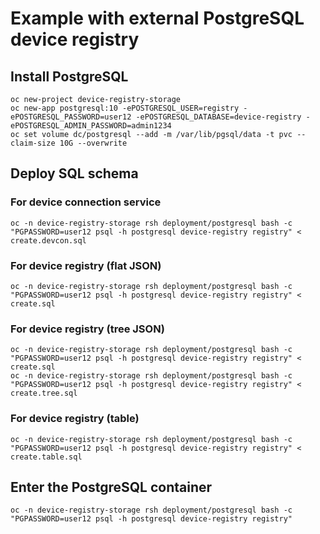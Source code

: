 
# Example with external PostgreSQL device registry

## Install PostgreSQL

    oc new-project device-registry-storage
    oc new-app postgresql:10 -ePOSTGRESQL_USER=registry -ePOSTGRESQL_PASSWORD=user12 -ePOSTGRESQL_DATABASE=device-registry -ePOSTGRESQL_ADMIN_PASSWORD=admin1234
    oc set volume dc/postgresql --add -m /var/lib/pgsql/data -t pvc --claim-size 10G --overwrite

## Deploy SQL schema

### For device connection service

	oc -n device-registry-storage rsh deployment/postgresql bash -c "PGPASSWORD=user12 psql -h postgresql device-registry registry" < create.devcon.sql

### For device registry (flat JSON)

    oc -n device-registry-storage rsh deployment/postgresql bash -c "PGPASSWORD=user12 psql -h postgresql device-registry registry" < create.sql

### For device registry (tree JSON)

    oc -n device-registry-storage rsh deployment/postgresql bash -c "PGPASSWORD=user12 psql -h postgresql device-registry registry" < create.sql
    oc -n device-registry-storage rsh deployment/postgresql bash -c "PGPASSWORD=user12 psql -h postgresql device-registry registry" < create.tree.sql

### For device registry (table)

    oc -n device-registry-storage rsh deployment/postgresql bash -c "PGPASSWORD=user12 psql -h postgresql device-registry registry" < create.table.sql

## Enter the PostgreSQL container

    oc -n device-registry-storage rsh deployment/postgresql bash -c "PGPASSWORD=user12 psql -h postgresql device-registry registry"
